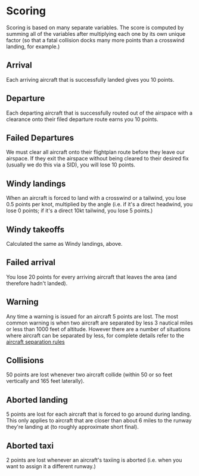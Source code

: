 

# Scoring

Scoring is based on many separate variables. The score is computed by
summing all of the variables after multiplying each one by its own
unique factor (so that a fatal collision docks many more points than a
crosswind landing, for example.)

## Arrival
Each arriving aircraft that is successfully landed gives you 10 points.

## Departure
Each departing aircraft that is successfully routed out of the airspace
with a clearance onto their filed departure route earns you 10 points.

## Failed Departures
We must clear all aircraft onto their flightplan route before they leave
our airspace. If they exit the airspace without being cleared to their
desired fix (usually we do this via a SID), you will lose 10 points.

## Windy landings
When an aircraft is forced to land with a crosswind or a tailwind, you
lose 0.5 points per knot, multiplied by the angle (i.e. if it's a
direct headwind, you lose 0 points; if it's a direct 10kt tailwind,
you lose 5 points.)

## Windy takeoffs
Calculated the same as Windy landings, above.

## Failed arrival
You lose 20 points for every arriving aircraft that leaves the area
(and therefore hadn't landed).

## Warning
Any time a warning is issued for an aircraft 5 points are lost.  The
most common warning is when two aircraft are separated by less 3
nautical miles or less than 1000 feet of altitude.  However there are
a number of situations where aircraft can be separated by less, for
complete details refer to the
[aircraft separation rules](aircraft-separation.md)

## Collisions
50 points are lost whenever two aircraft collide (within 50 or so feet
vertically and 165 feet laterally).

## Aborted landing
5 points are lost for each aircraft that is forced to go around during
landing. This only applies to aircraft that are closer than about 6
miles to the runway they're landing at (to roughly approximate short
final).

## Aborted taxi
2 points are lost whenever an aircraft's taxiing is aborted (i.e. when
you want to assign it a different runway.)

